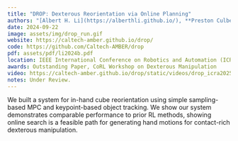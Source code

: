 ```yaml
---
title: "DROP: Dexterous Reorientation via Online Planning"
authors: "[Albert H. Li](https://alberthli.github.io/), **Preston Culbertson**, [Vince Kurtz](https://vincekurtz.github.io/), and [Aaron D. Ames](http://ames.caltech.edu/)"
date: 2024-09-22
image: assets/img/drop_run.gif
website: https://caltech-amber.github.io/drop/
code: https://github.com/Caltech-AMBER/drop
pdf: assets/pdf/li2024b.pdf
location: IEEE International Conference on Robotics and Automation (ICRA)
awards: Outstanding Paper, CoRL Workshop on Dexterous Manipulation
video: https://caltech-amber.github.io/drop/static/videos/drop_icra2025_compressed.mp4
notes: Under Review.
---
```

We built a system for in-hand cube reorientation using simple sampling-based MPC and keypoint-based object tracking. We show our system demonstrates comparable performance to prior RL methods, showing online search is a feasible path for generating hand motions for contact-rich dexterous manipulation.